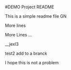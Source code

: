 #DEMO Project README

This is a simple readme file GN

More lines 

More Lines ...

__jexl3

test2
add to a branck

I hope this is not a problem